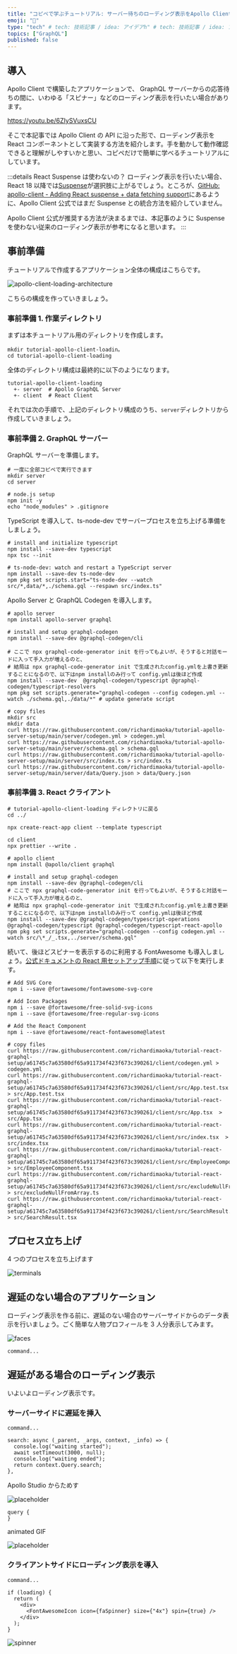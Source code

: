 ```yaml
---
title: "コピペで学ぶチュートリアル: サーバー待ちのローディング表示をApollo Client + Reactで行う"
emoji: "🐷"
type: "tech" # tech: 技術記事 / idea: アイデアh" # tech: 技術記事 / idea: アイデア
topics: ["GraphQL"]
published: false
---
```


## 導入

Apollo Client で構築したアプリケーションで、 GraphQL サーバーからの応答待ちの間に、いわゆる「スピナー」などのローディング表示を行いたい場合があります。

https://youtu.be/6ZIySVuxsCU

そこで本記事では Apollo Client の API に沿った形で、ローディング表示を React コンポーネントとして実装する方法を紹介します。手を動かして動作確認できると理解がしやすいかと思い、コピペだけで簡単に学べるチュートリアルにしています。

:::details React Suspense は使わないの？
ローディング表示を行いたい場合、React 18 以降では[Suspense](https://reactjs.org/blog/2022/03/29/react-v18.html#suspense-in-data-frameworks)が選択肢に上がるでしょう。ところが、[GitHub: apollo-client - Adding React suspense + data fetching support](https://github.com/apollographql/apollo-client/issues/9627)にあるように、Apollo Client 公式ではまだ Suspense との統合方法を紹介していません。

Apollo Client 公式が推奨する方法が決まるまでは、本記事のように Suspense を使わない従来のローディング表示が参考になると思います。
:::

## 事前準備

チュートリアルで作成するアプリケーション全体の構成はこちらです。

![apollo-client-loading-architecture](/images/26a9ec78c43463/apollo-client-loading-architecture.png)

こちらの構成を作っていきましょう。

### 事前準備 1. 作業ディレクトリ

まずは本チュートリアル用のディレクトリを作成します。

```sh:以下のコマンドを実行してください
mkdir tutorial-apollo-client-loadin。
cd tutorial-apollo-client-loading
```

全体のディレクトリ構成は最終的に以下のようになります。

```:ディレクトリ構成
tutorial-apollo-client-loading
  +- server  # Apollo GraphQL Server
  +- client  # React Client
```

それでは次の手順で、上記のディレクトリ構成のうち、`server`ディレクトリから作成していきましょう。

### 事前準備 2. GraphQL サーバー

GraphQL サーバーを準備します。

```sh:以下のコマンドを実行してください
# 一度に全部コピペで実行できます
mkdir server
cd server

# node.js setup
npm init -y
echo "node_modules" > .gitignore
```

TypeScript を導入して、ts-node-dev でサーバープロセスを立ち上げる準備をしましょう。

```sh:以下のコマンドを実行してください
# install and initialize typescript
npm install --save-dev typescript
npx tsc --init

# ts-node-dev: watch and restart a TypeScript server
npm install --save-dev ts-node-dev
npm pkg set scripts.start="ts-node-dev --watch src/*,data/*,./schema.gql --respawn src/index.ts"
```

Apollo Server と GraphQL Codegen を導入します。

```sh:以下のコマンドを実行してください
# apollo server
npm install apollo-server graphql

# install and setup graphql-codegen
npm install --save-dev @graphql-codegen/cli

# ここで npx graphql-code-generator init を行ってもよいが、そうすると対話モードに入って手入力が増えるのと、
# 結局は npx graphql-code-generator init で生成されたconfig.ymlを上書き更新することになるので、以下はnpm installのみ行って config.ymlは後ほど作成
npm install --save-dev  @graphql-codegen/typescript @graphql-codegen/typescript-resolvers
npm pkg set scripts.generate="graphql-codegen --config codegen.yml --watch ./schema.gql,./data/*" # update generate script
```

```sh:以下のコマンドを実行してください
# copy files
mkdir src
mkdir data
curl https://raw.githubusercontent.com/richardimaoka/tutorial-apollo-server-setup/main/server/codegen.yml > codegen.yml
curl https://raw.githubusercontent.com/richardimaoka/tutorial-apollo-server-setup/main/server/schema.gql > schema.gql
curl https://raw.githubusercontent.com/richardimaoka/tutorial-apollo-server-setup/main/server/src/index.ts > src/index.ts
curl https://raw.githubusercontent.com/richardimaoka/tutorial-apollo-server-setup/main/server/data/Query.json > data/Query.json
```

### 事前準備 3. React クライアント

```sh:以下のコマンドを実行してください
# tutorial-apollo-client-loading ディレクトリに戻る
cd ../
```

```sh:以下のコマンドを実行してください
npx create-react-app client --template typescript

cd client
npx prettier --write .
```

```sh:以下のコマンドを実行してください
# apollo client
npm install @apollo/client graphql

# install and setup graphql-codegen
npm install --save-dev @graphql-codegen/cli
# ここで npx graphql-code-generator init を行ってもよいが、そうすると対話モードに入って手入力が増えるのと、
# 結局は npx graphql-code-generator init で生成されたconfig.ymlを上書き更新することになるので、以下はnpm installのみ行って config.ymlは後ほど作成
npm install --save-dev @graphql-codegen/typescript-operations @graphql-codegen/typescript @graphql-codegen/typescript-react-apollo
npm pkg set scripts.generate="graphql-codegen --config codegen.yml --watch src/\*_/_.tsx,../server/schema.gql"
```

続いて、後ほどスピナーを表示するのに利用する FontAwesome も導入しましょう。[公式ドキュメントの React 用セットアップ手順](https://fontawesome.com/docs/web/use-with/react/)に従って以下を実行します。

```sh:以下のコマンドを実行してください
# Add SVG Core
npm i --save @fortawesome/fontawesome-svg-core

# Add Icon Packages
npm i --save @fortawesome/free-solid-svg-icons
npm i --save @fortawesome/free-regular-svg-icons

# Add the React Component
npm i --save @fortawesome/react-fontawesome@latest
```

```sh:以下のコマンドを実行してください
# copy files
curl https://raw.githubusercontent.com/richardimaoka/tutorial-react-graphql-setup/a61745c7a63580df65a911734f423f673c390261/client/codegen.yml > codegen.yml
curl https://raw.githubusercontent.com/richardimaoka/tutorial-react-graphql-setup/a61745c7a63580df65a911734f423f673c390261/client/src/App.test.tsx > src/App.test.tsx
curl https://raw.githubusercontent.com/richardimaoka/tutorial-react-graphql-setup/a61745c7a63580df65a911734f423f673c390261/client/src/App.tsx  > src/App.tsx
curl https://raw.githubusercontent.com/richardimaoka/tutorial-react-graphql-setup/a61745c7a63580df65a911734f423f673c390261/client/src/index.tsx  > src/index.tsx
curl https://raw.githubusercontent.com/richardimaoka/tutorial-react-graphql-setup/a61745c7a63580df65a911734f423f673c390261/client/src/EmployeeComponent.tsx > src/EmployeeComponent.tsx
curl https://raw.githubusercontent.com/richardimaoka/tutorial-react-graphql-setup/a61745c7a63580df65a911734f423f673c390261/client/src/excludeNullFromArray.ts > src/excludeNullFromArray.ts
curl https://raw.githubusercontent.com/richardimaoka/tutorial-react-graphql-setup/a61745c7a63580df65a911734f423f673c390261/client/src/SearchResult.tsx > src/SearchResult.tsx
```

## プロセス立ち上げ

4 つのプロセスを立ち上げます

![terminals](/images/26a9ec78c43463/terminals.png)

## 遅延のない場合のアプリケーション

ローディング表示を作る前に、遅延のない場合のサーバーサイドからのデータ表示を行いましょう。ごく簡単な人物プロフィールを 3 人分表示してみます。

![faces](/images/26a9ec78c43463/faces.png)

```sh:
command...
```

## 遅延がある場合のローディング表示

いよいよローディング表示です。

### サーバーサイドに遅延を挿入

```sh:
command...
```

```ts:
search: async (_parent, _args, context, _info) => {
  console.log("waiting started");
  await setTimeout(3000, null);
  console.log("waiting ended");
  return context.Query.search;
},
```

Apollo Studio からためす

![placeholder](/images/26a9ec78c43463/placeholder.png)

```gql
query {
}
```

animated GIF

![placeholder](/images/26a9ec78c43463/placeholder.png)

### クライアントサイドにローディング表示を導入

```sh:
command...
```

```ts:
if (loading) {
  return (
    <div>
      <FontAwesomeIcon icon={faSpinner} size={"4x"} spin={true} />
    </div>
  );
}
```

![spinner](/images/26a9ec78c43463/Spinner.gif)
